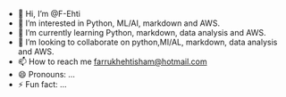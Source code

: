 - 👋 Hi, I’m @F-Ehti
- 👀 I’m interested in Python, ML/AI, markdown and AWS.
- 🌱 I’m currently learning Python, markdown, data analysis and AWS.
- 💞️ I’m looking to collaborate on python,MI/AL, markdown, data analysis and AWS.
- 📫 How to reach me farrukhehtisham@hotmail.com
- 😄 Pronouns: ...
- ⚡ Fun fact: ...

<!---
F-Ehti/F-Ehti is a ✨ special ✨ repository because its `README.md` (this file) appears on your GitHub profile.
You can click the Preview link to take a look at your changes.
--->
